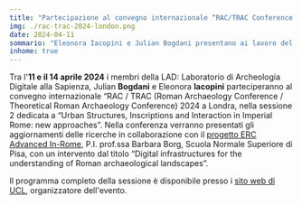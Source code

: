 ```yaml
---
title: "Partecipazione al convegno internazionale “RAC/TRAC Conference 2024. Sessione “Urban Structures, Inscriptions and Interaction in Imperial Rome: new approaches”"
img: ./rac-trac-2024-london.png
date: 2024-04-11
sommario: "Eleonora Iacopini e Julian Bogdani presentano ai lavoro del RAC / TRAC 2024 a Londra i lavori del LAD per il progetto InRome della Scuola Normale Superiore di Pisa"
inhome: true
---
```



Tra l'**11 e il 14 aprile 2024** i membri della LAD: Laboratorio di Archeologia Digitale alla Sapienza, Julian **Bogdani** e Eleonora **Iacopini** parteciperanno al convegno internazionale “RAC / TRAC (Roman Archaeology Conference / Theoretical Roman Archaeology Conference) 2024 a Londra, nella sessione 2 dedicata a “Urban Structures, Inscriptions and Interaction in Imperial Rome: new approaches”.
Nella conferenza verranno presentati gli aggiornamenti delle ricerche in collaborazione con il [progetto ERC Advanced In-Rome](../ricerca/inrome/), P.I. prof.ssa Barbara Borg, Scuola Normale Superiore di Pisa, con un intervento dal titolo “Digital infrastructures for the understanding of Roman archaeological landscapes”.

Il programma completo della sessione è disponibile presso i [sito web di UCL](https://www.ucl.ac.uk/archaeology/news-events/conferences/ractrac-conference-2024-timetable/ractrac-session-2-urban-structures), organizzatore dell'evento.

